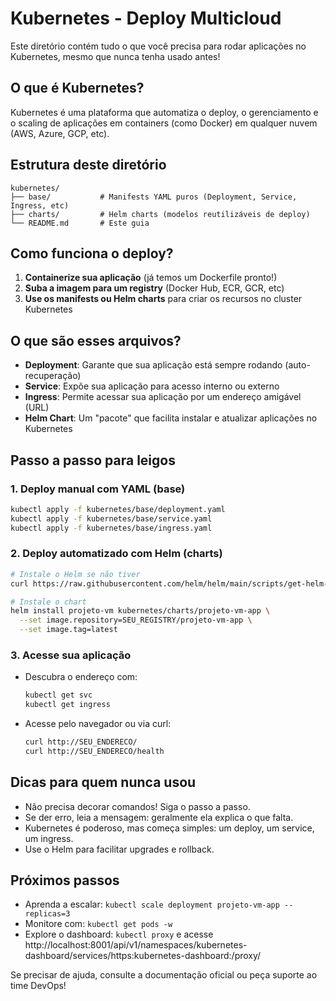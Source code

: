 # Kubernetes - Deploy Multicloud

Este diretório contém tudo o que você precisa para rodar aplicações no Kubernetes, mesmo que nunca tenha usado antes!

## O que é Kubernetes?
Kubernetes é uma plataforma que automatiza o deploy, o gerenciamento e o scaling de aplicações em containers (como Docker) em qualquer nuvem (AWS, Azure, GCP, etc).

## Estrutura deste diretório

```
kubernetes/
├── base/           # Manifests YAML puros (Deployment, Service, Ingress, etc)
├── charts/         # Helm charts (modelos reutilizáveis de deploy)
└── README.md       # Este guia
```

## Como funciona o deploy?

1. **Containerize sua aplicação** (já temos um Dockerfile pronto!)
2. **Suba a imagem para um registry** (Docker Hub, ECR, GCR, etc)
3. **Use os manifests ou Helm charts** para criar os recursos no cluster Kubernetes

## O que são esses arquivos?
- **Deployment**: Garante que sua aplicação está sempre rodando (auto-recuperação)
- **Service**: Expõe sua aplicação para acesso interno ou externo
- **Ingress**: Permite acessar sua aplicação por um endereço amigável (URL)
- **Helm Chart**: Um "pacote" que facilita instalar e atualizar aplicações no Kubernetes

## Passo a passo para leigos

### 1. Deploy manual com YAML (base)

```bash
kubectl apply -f kubernetes/base/deployment.yaml
kubectl apply -f kubernetes/base/service.yaml
kubectl apply -f kubernetes/base/ingress.yaml
```

### 2. Deploy automatizado com Helm (charts)

```bash
# Instale o Helm se não tiver
curl https://raw.githubusercontent.com/helm/helm/main/scripts/get-helm-3 | bash

# Instale o chart
helm install projeto-vm kubernetes/charts/projeto-vm-app \
  --set image.repository=SEU_REGISTRY/projeto-vm-app \
  --set image.tag=latest
```

### 3. Acesse sua aplicação
- Descubra o endereço com:
  ```bash
  kubectl get svc
  kubectl get ingress
  ```
- Acesse pelo navegador ou via curl:
  ```bash
  curl http://SEU_ENDERECO/
  curl http://SEU_ENDERECO/health
  ```

## Dicas para quem nunca usou
- Não precisa decorar comandos! Siga o passo a passo.
- Se der erro, leia a mensagem: geralmente ela explica o que falta.
- Kubernetes é poderoso, mas começa simples: um deploy, um service, um ingress.
- Use o Helm para facilitar upgrades e rollback.

## Próximos passos
- Aprenda a escalar: `kubectl scale deployment projeto-vm-app --replicas=3`
- Monitore com: `kubectl get pods -w`
- Explore o dashboard: `kubectl proxy` e acesse http://localhost:8001/api/v1/namespaces/kubernetes-dashboard/services/https:kubernetes-dashboard:/proxy/

Se precisar de ajuda, consulte a documentação oficial ou peça suporte ao time DevOps! 